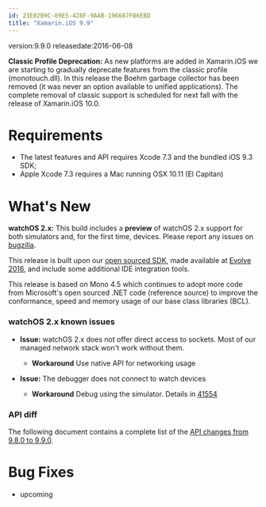 ```yaml
---
id: 23E82B9C-09E5-428F-9AAB-196687FB6EBD
title: "Xamarin.iOS 9.9"
---
```


version:9.9.0
releasedate:2016-06-08

<div class="note">
	<b>Classic Profile Deprecation:</b>
	As new platforms are added in Xamarin.iOS we are starting to gradually deprecate features from the classic profile (monotouch.dll).
	In this release the Boehm garbage collector has been removed (it was never an option available to unified applications).
	The complete removal of classic support is scheduled for next fall with the release of Xamarin.iOS 10.0.
</div>

Requirements
============

- The latest features and API requires Xcode 7.3 and the bundled iOS 9.3 SDK;
- Apple Xcode 7.3 requires a Mac running OSX 10.11 (El Capitan)

What's New
==========

**watchOS 2.x:** This build includes a **preview** of watchOS 2.x support for both
simulators and, for the first time, devices. Please report any issues on 
[bugzilla](https://bugzilla.xamarin.com/).

This release is built upon our [open sourced SDK](https://github.com/xamarin/xamarin-macios),
made available at [Evolve 2016](https://evolve.xamarin.com), and include some additional
IDE integration tools.

This release is based on Mono 4.5 which continues to adopt more code from 
Microsoft's open sourced .NET code (reference source) to improve the conformance,
speed and memory usage of our base class libraries (BCL).


### watchOS 2.x known issues

* **Issue:** watchOS 2.x does not offer direct access to sockets. Most of our managed network stack won't work without them.
	* **Workaround** Use native API for networking usage

* **Issue:** The debugger does not connect to watch devices
	* **Workaround** Debug using the simulator. Details in [41554](https://bugzilla.xamarin.com/show_bug.cgi?id=41554)


### API diff

The following document contains a complete list of the
[API changes from 9.8.0 to 9.9.0](/releases/ios/api_changes/from_9.8.0_to_9.9.0).


Bug Fixes
=========

* upcoming
